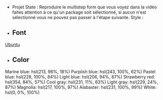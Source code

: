 - Projet State : 
Reproduire le multistep form que vous voyez dans la vidéo 
faites attention à ce qu'un package soit sélectionné, si aucun n'est sélectionné vous ne pouvez pas passer à l'étape suivante.
Style : 

- ## Font

[Ubuntu](https://fonts.google.com/specimen/Ubuntu)

- ## Color

Marine blue: hsl(213, 96%, 18%)
Purplish blue: hsl(243, 100%, 62%)
Pastel blue: hsl(228, 100%, 84%)
Light blue: hsl(206, 94%, 87%)
Strawberry red: hsl(354, 84%, 57%)
Cool gray: hsl(231, 11%, 63%)
Light gray: hsl(229, 24%, 87%)
Magnolia: hsl(217, 100%, 97%)
Alabaster: hsl(231, 100%, 99%)
White: hsl(0, 0%, 100%)